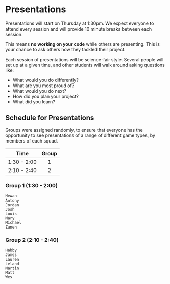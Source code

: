 # Presentations

Presentations will start on Thursday at 1:30pm. We expect everyone to attend every session
and will provide 10 minute breaks between each session.

This means **no working on your code** while others are presenting. This is your chance
to ask others how they tackled their project.

Each session of presentations will be science-fair style. Several people will set up at
a given time, and other students will walk around asking questions like:

- What would you do differently?
- What are you most proud of?
- What would you do next?
- How did you plan your project?
- What did you learn?

## Schedule for Presentations

Groups were assigned randomly, to ensure that everyone has the opportunity to see presentations of a range of different game types, by members of each squad.

| Time        | Group  |
|:-----------:|:------:|
| 1:30 - 2:00 | 1      |
| 2:10 - 2:40 | 2      |

### Group 1 (1:30 - 2:00)

```text
Hewan
Antony
Jordan
Josh
Louis
Mary
Michael
Zaneh
```

### Group 2 (2:10 - 2:40)

```text
Habby 
James
Lauren
Leland
Martin
Matt
Wes
```

